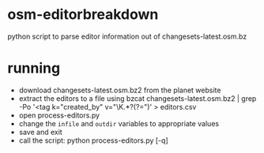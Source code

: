 osm-editorbreakdown
===================

python script to parse editor information out of changesets-latest.osm.bz

running
=======

* download changesets-latest.osm.bz2 from the planet website
* extract the editors to a file using
    bzcat changesets-latest.osm.bz2 | grep -Po '\<tag k=\"created_by\" v=\"\K.*?(?=")' > editors.csv
* open process-editors.py
* change the `infile` and `outdir` variables to appropriate values
* save and exit
* call the script:
    python process-editors.py [-q]

